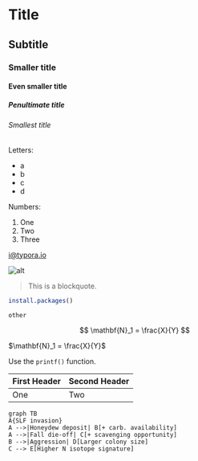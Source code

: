 # Title

## Subtitle

### Smaller title

#### Even smaller title

##### Penultimate title

###### Smallest title

Letters:

+ a
+ b
+ c
+ d

Numbers:

1. One
2. Two
3. Three



<i@typora.io>

![alt](https://lindseycathcart.github.io/CathcartBio381/flow.jpg)

> This is a blockquote.

```R
install.packages()
```

```
other
```

$$
\mathbf{N}_1 = \frac{X}{Y}
$$

$\mathbf{N}_1 = \frac{X}{Y}$

Use the `printf()` function.

| First Header | Second Header |
| ------------ | ------------- |
| One          | Two           |



```mermaid
graph TB
A{SLF invasion}
A -->|Honeydew deposit| B[+ carb. availability]
A -->|Fall die-off| C[+ scavenging opportunity]
B -->|Aggression| D[Larger colony size]
C --> E[Higher N isotope signature]



```

